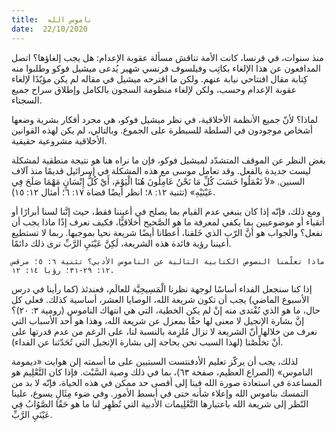 ```yaml
---
title:  ناموس الله
date:  22/10/2020
---
```


منذ سنوات، في فرنسا، كانت الأمة تناقش مسألة عقوبة الإعدام: هل يجب إلغاؤها؟ اتصل المدافعون عن هذا الإلغاء بكاتِب وفيلسوف فرنسي شهير يُدعى ميشيل فوكو وطلبوا منه كِتابة مقال افتتاحي نيابة عنهم. ولكن ما اقترحه ميشيل في مقاله لم يكن مؤيّدًا لإلغاء عقوبة الإعدام وحسب، ولكن لإلغاء منظومة السجون بالكامل وإطلاق سراح جميع السجناء.

لماذا؟ لأنّ جميع الأنظمة الأخلاقية، في نظر ميشيل فوكو، هي مجرد أفكار بشرية وضعها أشخاص موجودون في السلطة للسيطرة على الجموع. وبالتالي، لم يكن لهذه القوانين الأخلاقية مشروعية حقيقية.

بغض النظر عن الموقف المتشدّد لميشيل فوكو، فإن ما نراه هنا هو نتيجة منطقية لمشكلة ليست جديدة بالفعل. وقد تعامل موسى مع هذه المشكلة في إسرائيل قديمًا منذ آلاف السنين. «لاَ تَعْمَلُوا حَسَبَ كُلِّ مَا نَحْنُ عَامِلُونَ هُنَا الْيَوْمَ، أَيْ كُلُّ إِنْسَانٍ مَهْمَا صَلَحَ فِي عَيْنَيْهِ» (تثنية ١٢: ٨؛ انظر أيضًا قضاة ١٧: ٦؛ أمثال ١٢: ١٥).

ومع ذلك، فإنّه إذا كان ينبغي عدم القيام بما يصلح في أعيننا فقط، حيث إنَّنا لسنا أبرارًا أو أتقياء أو موضوعيين بما يكفي لمعرفة ما هو الصَّحيح أخلاقيًّا، فكيف نعرف إذًا ماذا يجب أن نفعل؟ والجواب هو أنَّ الرّب الذي خَلقنا، أعطانا أيضًا شريعة نحيا بموجبها. ربما لا تستطيع أعيننا رؤية فائدة هذه الشريعة، لَكِنَّ عَيْنَيِ الرَّبِّ ترى ذلك دائمًا.

`ماذا تعلّمنا النصوص الكتابية التالية عن الناموس الأدبي؟ تثنية ٦: ٥؛ مرقس ١٢: ٢٩-٣١؛ رؤيا ١٤: ١٢.`

إذا كنا سنجعل الفداء أساسًا لوجهة نظرنا الْمَسِيحِيَّة للعالَم، فعندئذ (كما رأينا في درس الأسبوع الماضي) يجب أن تكون شريعة الله، الوصايا العشر، أساسية كذلك. فعلى كل حال، ما هو الذي نُفْتدى منه إنْ لم يكن الخطية، التي هي انتهاك الناموس (رومية ٣: ٢٠)؟ إنَّ بشارة الإنجيل لا معنى لها حقًا بمعزل عن شريعة الله، وهذا هو أحد الأسباب التي نعرف من خلالها أنّ الشريعة لا تزال مُلزِمة بالنسبة لنا، على الرغم من عدم قدرتها على أنْ تخلِّصْنا (لهذا السبب نحن بحاجة إلى بشارة الإنجيل التي تُحَدّثنا عن الفداء).

لذلك، يجب أن يركّز تعليم الأدفنتست السبتيين على ما أسمته إلن هوايت «ديمومة الناموس» (الصراع العظيم، صفحة ٦٣)، بما في ذلك وصية السَّبْت. فإذا كان التَّعْلِيم هو المساعدة في استعادة صورة الله فينا إلى أقصى حد ممكن في هذه الحياة، فإنّه لا بد من التمسك بناموس الله وإعلاء شأنه حتى في أبسط الأمور. وفي ضوء مِثَالِ يسوع، علينا النّظر إلى شريعة الله باعتبارها التَّعْلِيمات الأدبية التي تُظهِر لنا ما هو حَقًا الصَّوُابُ فِي عَيْنَيِ الرَّبِّ.